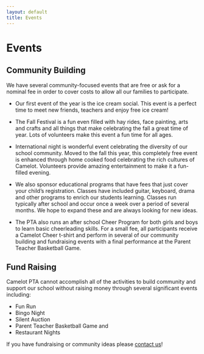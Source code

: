 ```yaml
---
layout: default
title: Events
---
```


# Events

## Community Building

We have several community-focused events that are free or ask for a nominal fee in order to cover costs to allow all our families to participate.

  * Our first event of the year is the ice cream social. This event is a perfect time to meet new friends, teachers and enjoy free ice cream!

  * The Fall Festival is a fun even filled with hay rides, face painting, arts and crafts and all things that make celebrating the fall a great time of year. Lots of volunteers make this event a fun time for all ages.

  * International night is wonderful event celebrating the diversity of our school community. Moved to the fall this year, this completely free event is enhanced through home cooked food celebrating the rich cultures of Camelot. Volunteers provide amazing entertainment to make it a fun-filled evening.

  * We also sponsor educational programs that have fees that just cover your child’s registration. Classes have included guitar, keyboard, drama and other programs to enrich our students learning. Classes run typically after school and occur once a week over a period of several months. We hope to expand these and are always looking for new ideas.

  * The PTA also runs an after school Cheer Program for both girls and boys to learn basic cheerleading skills. For a small fee, all participants receive a Camelot Cheer t-shirt and perform in several of our community building and fundraising events with a final performance at the Parent Teacher Basketball Game.

## Fund Raising

Camelot PTA cannot accomplish all of the activities to build community and support our school without raising  money through several significant events including:

  * Fun Run
  * Bingo Night
  * Silent Auction
  * Parent Teacher Basketball Game and
  * Restaurant Nights

If you have fundraising or community ideas please <a href="mailto:webmaster@camelotpta.org?Subject=Event%20Idea">contact us</a>!
